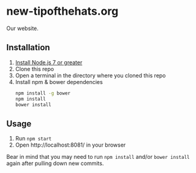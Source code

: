 # new-tipofthehats.org
Our website.

## Installation
1. [Install Node.js 7 or greater](https://nodejs.org/en/)
1. Clone this repo
1. Open a terminal in the directory where you cloned this repo
1. Install npm & bower dependencies
	```bash
	npm install -g bower
	npm install
	bower install
	```

## Usage
1. Run `npm start`
1. Open http://localhost:8081/ in your browser

Bear in mind that you may need to run `npm install` and/or `bower install` again after pulling down new commits.
